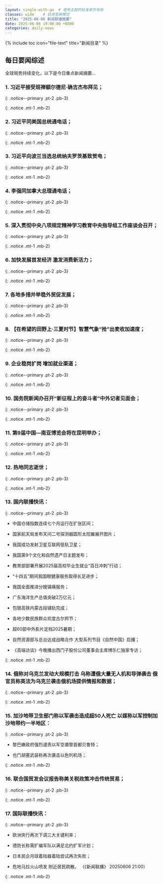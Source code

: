 ```yaml
---
layout: single-with-ga  # 使用主题的标准单页布局
classes: wide    # 启用宽屏模式
title: "2025-06-06 新闻联播摘要"
date: 2025-06-06 19:00:00 +0800
categories: daily-news
---
```


{% include toc icon="file-text" title="新闻目录" %}
   
## 每日要闻综述

全球局势持续变化，以下是今日重点新闻摘要...

### 1. 习近平接受班禅额尔德尼·确吉杰布拜见； 

{: .notice--primary .pt-2 .pb-3}

{: .notice .mt-1 .mb-2}

### 2. 习近平同美国总统通电话； 

{: .notice--primary .pt-2 .pb-3}

{: .notice .mt-1 .mb-2}

### 3. 习近平向波兰当选总统纳夫罗茨基致贺电； 

{: .notice--primary .pt-2 .pb-3}

{: .notice .mt-1 .mb-2}

### 4. 李强同加拿大总理通电话； 

{: .notice--primary .pt-2 .pb-3}

{: .notice .mt-1 .mb-2}

### 5. 深入贯彻中央八项规定精神学习教育中央指导组工作座谈会召开； 

{: .notice--primary .pt-2 .pb-3}

{: .notice .mt-1 .mb-2}

### 6. 加快发展首发经济 激发消费新活力； 

{: .notice--primary .pt-2 .pb-3}

{: .notice .mt-1 .mb-2}

### 7. 各地多措并举稳外贸促发展； 

{: .notice--primary .pt-2 .pb-3}

{: .notice .mt-1 .mb-2}

### 8. 【在希望的田野上·三夏时节】智慧气象“抢”出麦收加速度； 

{: .notice--primary .pt-2 .pb-3}

{: .notice .mt-1 .mb-2}

### 9. 企业稳岗扩岗 增加就业渠道； 

{: .notice--primary .pt-2 .pb-3}

{: .notice .mt-1 .mb-2}

### 10. 国务院新闻办召开“新征程上的奋斗者”中外记者见面会； 

{: .notice--primary .pt-2 .pb-3}

{: .notice .mt-1 .mb-2}

### 11. 第9届中国—南亚博览会将在昆明举办； 

{: .notice--primary .pt-2 .pb-3}

{: .notice .mt-1 .mb-2}

### 12. 热地同志逝世； 

{: .notice--primary .pt-2 .pb-3}

{: .notice .mt-1 .mb-2}

### 13. 国内联播快讯： 

{: .notice--primary .pt-2 .pb-3}

- 中国仓储指数连续七个月运行在扩张区间；

- 国家航天局发布天问二号探测器圆形太阳翼展开图片；

- 我国成功发射卫星互联网低轨卫星；

- 我国第9个文化和自然遗产日主题发布；

- 教育部部署开展2025届高校毕业生就业“百日冲刺”行动；

- “十四五”期间我国眼健康服务取得长足进步；

- 我国全面推进分娩镇痛服务；

- 广东海洋生产总值突破2万亿元；

- 包银高铁内蒙古段铺轨完成；

- 各地少数民族群众欢度古尔邦节；

- 超60部中外影片定档2025暑期；

- 自然资源部与总台达成战略合作 大型系列节目《自然中国》启播；

- 《高端访谈》今晚播出西门子股份公司董事会主席博乐仁独家专访；

{: .notice .mt-1 .mb-2}

### 14. 俄称对乌克兰发动大规模打击 乌称遭俄大量无人机和导弹袭击 俄官员称英法为乌克兰袭击俄机场提供情报和数据； 

{: .notice--primary .pt-2 .pb-3}

{: .notice .mt-1 .mb-2}

### 15. 加沙地带卫生部门称以军袭击造成超50人死亡 以媒称以军控制加沙地带约一半地区： 

{: .notice--primary .pt-2 .pb-3}

- 黎巴嫩政府强烈谴责以军空袭黎首都贝鲁特；

- 也门胡塞武装称再次袭击以色列机场；

{: .notice .mt-1 .mb-2}

### 16. 联合国贸发会议报告称美关税政策冲击传统贸易； 

{: .notice--primary .pt-2 .pb-3}

{: .notice .mt-1 .mb-2}

### 17. 国际联播快讯： 

{: .notice--primary .pt-2 .pb-3}

- 欧洲央行再次下调三大关键利率；

- 德防长称需扩编军队以满足北约扩军计划；

- 日本民企月球着陆器着陆尝试再次失败；

- 危地马拉火山喷发 附近居民疏散。 （《新闻联播》 20250606 21:00）

{: .notice .mt-1 .mb-2}